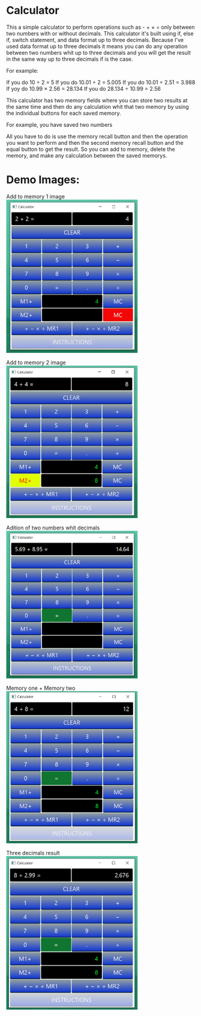 # Calculator

This a simple calculator to perform operations such as   -  +  ×  ÷  only between two numbers with or without decimals.
This calculator it's built using if, else if, switch statement, and data format up to three decimals.
Because I've used data format up to three decimals it means you can do any operation between two numbers whit up to three decimals
and you will get the result in the same way up to three decimals if is the case.

For example:

If you do 10 ÷ 2 = 5
If you do 10.01 ÷ 2 = 5.005
If you do 10.01 ÷ 2.51 = 3.988
If yoy do 10.99 × 2.56 = 28.134
If you do 28.134 ÷ 10.99 = 2.56

This calculator has two memory fields where you can store two results at the same time and then do any calculation whit that two memory
by using the individual buttons for each saved memory.

For example, you have saved two numbers

All you have to do is use the memory recall button and then the operation you want to perform and then the second memory recall button
and the equal button to get the result.
So you can add to memory, delete the memory, and make any calculation between the saved memorys.

# Demo Images:

Add to memory 1 image<br>
<img src="images/addtomemory1.png" width="350"><br>

Add to memory 2 image<br>
<img src="images/addtomemory2.png" width="350"><br>

Adition of two numbers whit decimals<br>
<img src="images/additionoftwonumberswhitdecimals.png" width="350"><br>

Memory one + Memory two <br>
<img src="images/memory1plusmemory2.png" width="350"><br>

Three decimals result<br>
<img src="images/threedecimalrezult.png" width="350">
